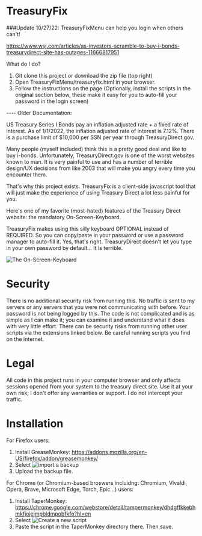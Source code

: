 # TreasuryFix

###Update 10/27/22: TreasuryFixMenu can help you login when others can't! 

https://www.wsj.com/articles/as-investors-scramble-to-buy-i-bonds-treasurydirect-site-has-outages-11666817951

What do I do?

1. Git clone this project or download the zip file (top right)
2. Open TreasuryFixMenu/treasuryfix.html in your browser. 
3. Follow the instructions on the page (Optionally, install the scripts in the original section below, these make it easy for you to auto-fill your password in the login screen)

---- Older Documentation: 

US Treasury Series I Bonds pay an inflation adjusted rate + a fixed rate of interest. As of 1/1/2022, the inflation adjusted rate of interest is 7.12%. 
There is a purchase limit of $10,000 per SSN per year through TreasuryDirect.gov. 

Many people (myself included) think this is a pretty good deal and like to buy i-bonds. Unfortunately, TreasuryDirect.gov is one of the worst websites known to man. It is very painful to use and has a number of terrible design/UX decisions from like 2003 that will make you angry every time you encounter them. 

That's why this project exists. TreasuryFix is a client-side javascript tool that will just make the experience of using Treasury Direct a lot less painful for you. 

Here's one of my favorite (most-hated) features of the Treasury Direct website: the mandatory On-Screen-Keyboard. 

TreasuryFix makes using this silly keyboard OPTIONAL instead of REQUIRED. So you can copy/paste in your password or use a password manager to auto-fill it. Yes, that's right. TreasuryDirect doesn't let you type in your own password by default... It is terrible. 

![The On-Screen-Keyboard](https://github.com/neuralnexus/TreasuryFix/blob/main/assets/OSK.jpg?raw=true)

# Security

There is no additional security risk from running this. No traffic is sent to my servers or any servers that you were not communicating with before. Your password is not being logged by this. The code is not complicated and is as simple as I can make it; you can examine it and understand what it does with very little effort. There can be security risks from running other user scripts via the extensions linked below. Be careful running scripts you find on the internet. 

# Legal

All code in this project runs in your computer browser and only affects sessions opened from your system to the treasury direct site. Use it at your own risk; I don't offer any warranties or support. I do not intercept your traffic. 

# Installation

For Firefox users: 
1. Install GreaseMonkey: https://addons.mozilla.org/en-US/firefox/addon/greasemonkey/ 
2. Select ![import a backup](https://github.com/neuralnexus/TreasuryFix/blob/main/assets/gm_import.png?raw=true)
3. Upload the backup file. 

For Chrome (or Chromium-based broswers incluidng: Chromium, Vivaldi, Opera, Brave, Microsoft Edge, Torch, Epic...) users:
1. Install TaperMonkey: https://chrome.google.com/webstore/detail/tampermonkey/dhdgffkkebhmkfjojejmpbldmpobfkfo?hl=en
2. Select ![Create a new script](https://github.com/neuralnexus/TreasuryFix/blob/main/assets/tpm_new.png?raw=true)
3. Paste the script in the TaperMonkey directory there. Then save. 

